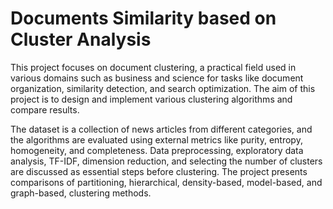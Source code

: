 # Documents Similarity based on Cluster Analysis

This project focuses on document clustering, a practical field used in various domains such as business and science for tasks like document organization, similarity detection, and search optimization. The aim of this project is to design and implement various clustering algorithms and compare results.

The dataset is a collection of news articles from different categories, and the algorithms are evaluated using external metrics like purity, entropy, homogeneity, and completeness. Data preprocessing, exploratory data analysis, TF-IDF, dimension reduction, and selecting the number of clusters are discussed as essential steps before clustering. The project presents comparisons of partitioning, hierarchical, density-based, model-based, and graph-based, clustering methods.

